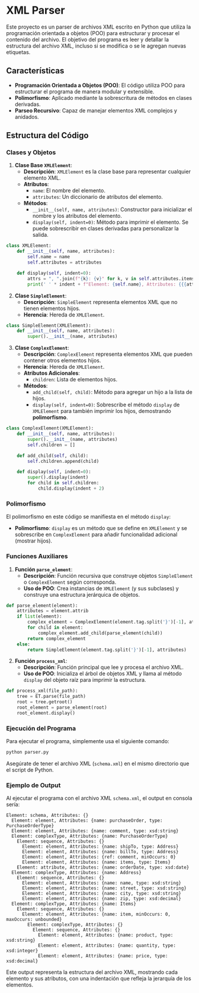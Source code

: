 # XML Parser

Este proyecto es un parser de archivos XML escrito en Python que utiliza la programación orientada a objetos (POO) para estructurar y procesar el contenido del archivo. El objetivo del programa es leer y detallar la estructura del archivo XML, incluso si se modifica o se le agregan nuevas etiquetas.

## Características

- **Programación Orientada a Objetos (POO)**: El código utiliza POO para estructurar el programa de manera modular y extensible.
- **Polimorfismo**: Aplicado mediante la sobrescritura de métodos en clases derivadas.
- **Parseo Recursivo**: Capaz de manejar elementos XML complejos y anidados.

## Estructura del Código

### Clases y Objetos

1. **Clase Base `XMLElement`**:
   - **Descripción**: `XMLElement` es la clase base para representar cualquier elemento XML.
   - **Atributos**: 
     - `name`: El nombre del elemento.
     - `attributes`: Un diccionario de atributos del elemento.
   - **Métodos**:
     - `__init__(self, name, attributes)`: Constructor para inicializar el nombre y los atributos del elemento.
     - `display(self, indent=0)`: Método para imprimir el elemento. Se puede sobrescribir en clases derivadas para personalizar la salida.

```python
class XMLElement:
    def __init__(self, name, attributes):
        self.name = name
        self.attributes = attributes

    def display(self, indent=0):
        attrs = ", ".join(f"{k}: {v}" for k, v in self.attributes.items())
        print(' ' * indent + f"Element: {self.name}, Attributes: {{{attrs}}}")
```

2. **Clase `SimpleElement`**:
   - **Descripción**: `SimpleElement` representa elementos XML que no tienen elementos hijos.
   - **Herencia**: Hereda de `XMLElement`.

```python
class SimpleElement(XMLElement):
    def __init__(self, name, attributes):
        super().__init__(name, attributes)
```

3. **Clase `ComplexElement`**:
   - **Descripción**: `ComplexElement` representa elementos XML que pueden contener otros elementos hijos.
   - **Herencia**: Hereda de `XMLElement`.
   - **Atributos Adicionales**:
     - `children`: Lista de elementos hijos.
   - **Métodos**:
     - `add_child(self, child)`: Método para agregar un hijo a la lista de hijos.
     - `display(self, indent=0)`: Sobrescribe el método `display` de `XMLElement` para también imprimir los hijos, demostrando **polimorfismo**.

```python
class ComplexElement(XMLElement):
    def __init__(self, name, attributes):
        super().__init__(name, attributes)
        self.children = []

    def add_child(self, child):
        self.children.append(child)

    def display(self, indent=0):
        super().display(indent)
        for child in self.children:
            child.display(indent + 2)
```

### Polimorfismo

El polimorfismo en este código se manifiesta en el método `display`:

- **Polimorfismo**: `display` es un método que se define en `XMLElement` y se sobrescribe en `ComplexElement` para añadir funcionalidad adicional (mostrar hijos).

### Funciones Auxiliares

1. **Función `parse_element`**:
   - **Descripción**: Función recursiva que construye objetos `SimpleElement` o `ComplexElement` según corresponda.
   - **Uso de POO**: Crea instancias de `XMLElement` (y sus subclases) y construye una estructura jerárquica de objetos.

```python
def parse_element(element):
    attributes = element.attrib
    if list(element):
        complex_element = ComplexElement(element.tag.split('}')[-1], attributes)
        for child in element:
            complex_element.add_child(parse_element(child))
        return complex_element
    else:
        return SimpleElement(element.tag.split('}')[-1], attributes)
```

2. **Función `process_xml`**:
   - **Descripción**: Función principal que lee y procesa el archivo XML.
   - **Uso de POO**: Inicializa el árbol de objetos XML y llama al método `display` del objeto raíz para imprimir la estructura.

```python
def process_xml(file_path):
    tree = ET.parse(file_path)
    root = tree.getroot()
    root_element = parse_element(root)
    root_element.display()
```

### Ejecución del Programa

Para ejecutar el programa, simplemente usa el siguiente comando:

```bash
python parser.py
```

Asegúrate de tener el archivo XML (`schema.xml`) en el mismo directorio que el script de Python.

### Ejemplo de Output

Al ejecutar el programa con el archivo XML `schema.xml`, el output en consola sería:

```
Element: schema, Attributes: {}
  Element: element, Attributes: {name: purchaseOrder, type: PurchaseOrderType}
  Element: element, Attributes: {name: comment, type: xsd:string}
  Element: complexType, Attributes: {name: PurchaseOrderType}
    Element: sequence, Attributes: {}
      Element: element, Attributes: {name: shipTo, type: Address}
      Element: element, Attributes: {name: billTo, type: Address}
      Element: element, Attributes: {ref: comment, minOccurs: 0}
      Element: element, Attributes: {name: items, type: Items}
    Element: attribute, Attributes: {name: orderDate, type: xsd:date}
  Element: complexType, Attributes: {name: Address}
    Element: sequence, Attributes: {}
      Element: element, Attributes: {name: name, type: xsd:string}
      Element: element, Attributes: {name: street, type: xsd:string}
      Element: element, Attributes: {name: city, type: xsd:string}
      Element: element, Attributes: {name: zip, type: xsd:decimal}
  Element: complexType, Attributes: {name: Items}
    Element: sequence, Attributes: {}
      Element: element, Attributes: {name: item, minOccurs: 0, maxOccurs: unbounded}
        Element: complexType, Attributes: {}
          Element: sequence, Attributes: {}
            Element: element, Attributes: {name: product, type: xsd:string}
            Element: element, Attributes: {name: quantity, type: xsd:integer}
            Element: element, Attributes: {name: price, type: xsd:decimal}
```

Este output representa la estructura del archivo XML, mostrando cada elemento y sus atributos, con una indentación que refleja la jerarquía de los elementos.
